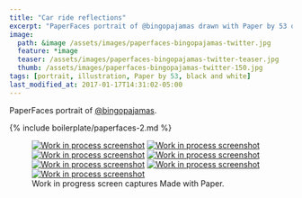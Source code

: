```yaml
---
title: "Car ride reflections"
excerpt: "PaperFaces portrait of @bingopajamas drawn with Paper by 53 on an iPad."
image: 
  path: &image /assets/images/paperfaces-bingopajamas-twitter.jpg 
  feature: *image
  teaser: /assets/images/paperfaces-bingopajamas-twitter-teaser.jpg
  thumb: /assets/images/paperfaces-bingopajamas-twitter-150.jpg
tags: [portrait, illustration, Paper by 53, black and white]
last_modified_at: 2017-01-17T14:31:02-05:00
---
```


PaperFaces portrait of [@bingopajamas](http://twitter.com/bingopajamas).

{% include boilerplate/paperfaces-2.md %}

<figure class="third">
  <a href="{{ site.url }}/assets/images/paperfaces-bingopajamas-process-1-lg.jpg"><img src="{{ site.url }}/assets/images/paperfaces-bingopajamas-process-1-600.jpg" alt="Work in process screenshot"></a>
  <a href="{{ site.url }}/assets/images/paperfaces-bingopajamas-process-2-lg.jpg"><img src="{{ site.url }}/assets/images/paperfaces-bingopajamas-process-2-600.jpg" alt="Work in process screenshot"></a>
  <a href="{{ site.url }}/assets/images/paperfaces-bingopajamas-process-3-lg.jpg"><img src="{{ site.url }}/assets/images/paperfaces-bingopajamas-process-3-600.jpg" alt="Work in process screenshot"></a>
  <a href="{{ site.url }}/assets/images/paperfaces-bingopajamas-process-4-lg.jpg"><img src="{{ site.url }}/assets/images/paperfaces-bingopajamas-process-4-600.jpg" alt="Work in process screenshot"></a>
  <a href="{{ site.url }}/assets/images/paperfaces-bingopajamas-process-5-lg.jpg"><img src="{{ site.url }}/assets/images/paperfaces-bingopajamas-process-5-600.jpg" alt="Work in process screenshot"></a>
  <a href="{{ site.url }}/assets/images/paperfaces-bingopajamas-process-6-lg.jpg"><img src="{{ site.url }}/assets/images/paperfaces-bingopajamas-process-6-600.jpg" alt="Work in process screenshot"></a>
  <a href="{{ site.url }}/assets/images/paperfaces-bingopajamas-process-7-lg.jpg"><img src="{{ site.url }}/assets/images/paperfaces-bingopajamas-process-7-600.jpg" alt="Work in process screenshot"></a>
  <figcaption>Work in progress screen captures Made with Paper.</figcaption>
</figure>
